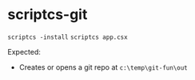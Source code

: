 scriptcs-git
============

`scriptcs -install`
`scriptcs app.csx`

Expected:
- Creates or opens a git repo at `c:\temp\git-fun\out`
